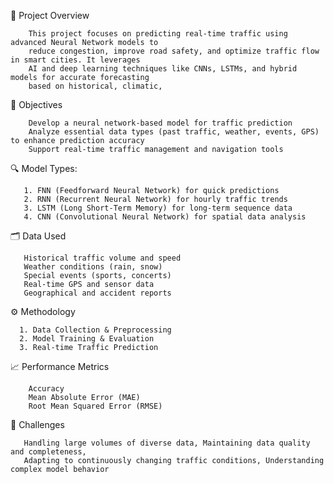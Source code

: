 📖 Project Overview

        This project focuses on predicting real-time traffic using advanced Neural Network models to 
        reduce congestion, improve road safety, and optimize traffic flow in smart cities. It leverages 
        AI and deep learning techniques like CNNs, LSTMs, and hybrid models for accurate forecasting 
        based on historical, climatic, 

🎯 Objectives

        Develop a neural network-based model for traffic prediction
        Analyze essential data types (past traffic, weather, events, GPS) to enhance prediction accuracy
        Support real-time traffic management and navigation tools

🔍 Model Types:

       1. FNN (Feedforward Neural Network) for quick predictions
       2. RNN (Recurrent Neural Network) for hourly traffic trends
       3. LSTM (Long Short-Term Memory) for long-term sequence data
       4. CNN (Convolutional Neural Network) for spatial data analysis

🗂️ Data Used

       Historical traffic volume and speed
       Weather conditions (rain, snow)
       Special events (sports, concerts)
       Real-time GPS and sensor data
       Geographical and accident reports

⚙️ Methodology

      1. Data Collection & Preprocessing
      2. Model Training & Evaluation
      3. Real-time Traffic Prediction


📈 Performance Metrics

        Accuracy
        Mean Absolute Error (MAE)
        Root Mean Squared Error (RMSE)
        

🚧 Challenges

       Handling large volumes of diverse data, Maintaining data quality and completeness,
       Adapting to continuously changing traffic conditions, Understanding complex model behavior

